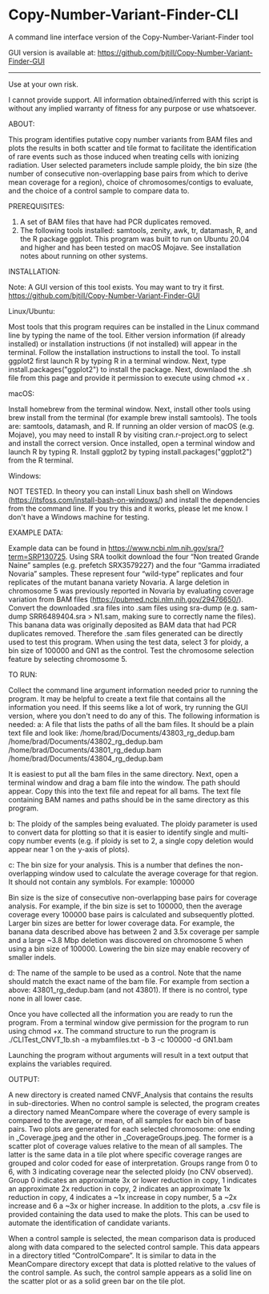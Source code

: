 # Copy-Number-Variant-Finder-CLI
A command line interface version of the Copy-Number-Variant-Finder tool

GUI version is available at: https://github.com/bjtill/Copy-Number-Variant-Finder-GUI
_________________________________________________________________________________________________________________________________________________

Use at your own risk.

I cannot provide support. All information obtained/inferred with this script is without any implied warranty of fitness for any purpose or use whatsoever.

ABOUT: 

This program identifies putative copy number variants from BAM files and plots the results in both scatter and tile format to facilitate the identification of rare events such as those induced when treating cells with ionizing radiation. User selected parameters include sample ploidy, the bin size (the number of consecutive non-overlapping base pairs from which to derive mean coverage for a region), choice of chromosomes/contigs to evaluate, and the choice of a control sample to compare data to. 

PREREQUISITES:

1. A set of BAM files that have had PCR duplicates removed. 
2. The following tools installed: samtools, zenity, awk, tr, datamash, R, and the R package ggplot. This program was built to run on Ubuntu 20.04 and higher and has been tested on macOS Mojave. See installation notes about running on other systems. 
    
INSTALLATION:

Note: A GUI version of this tool exists. You may want to try it first. https://github.com/bjtill/Copy-Number-Variant-Finder-GUI

Linux/Ubuntu:

Most tools that this program requires can be installed in the Linux command line by typing the name of the tool. Either version information (if already installed) or installation instructions (if not installed) will appear in the terminal. Follow the installation instructions to install the tool. To install ggplot2 first launch R by typing R in a terminal window. Next, type install.packages("ggplot2") to install the package. Next, downlaod the .sh file from this page and provide it permission to execute using chmod +x .

macOS:  

Install homebrew from the terminal window. Next, install other tools using brew install from the terminal (for example brew install samtools). The tools are: samtools, datamash, and R.  If running an older version of macOS (e.g. Mojave), you may need to install R by visiting cran.r-project.org to select and install the correct version.  Once installed, open a terminal window and launch R by typing R.  Install ggplot2 by typing install.packages("ggplot2") from the R terminal. 

Windows: 

NOT TESTED. In theory you can install Linux bash shell on Windows (https://itsfoss.com/install-bash-on-windows/) and install the dependencies from the command line. If you try this and it works, please let me know. I don't have a Windows machine for testing.

EXAMPLE DATA:

Example data can be found in https://www.ncbi.nlm.nih.gov/sra/?term=SRP130725. Using SRA toolkit download the four “Non treated Grande Naine” samples (e.g. prefetch SRX3579227) and the four “Gamma irradiated Novaria” samples.  These represent four “wild-type” replicates and four replicates of the mutant banana variety Novaria.  A large deletion in chromosome 5 was previously reported in Novaria by evaluating coverage variation from BAM files (https://pubmed.ncbi.nlm.nih.gov/29476650/).  Convert the downloaded .sra files into .sam files using sra-dump (e.g. sam-dump SRR6489404.sra > N1.sam, making sure to correctly name the files).  This banana data was originally deposited as BAM data that had PCR duplicates removed.  Therefore the .sam files generated can be directly used to test this program.  When using the test data, select 3 for ploidy, a bin size of 100000 and GN1 as the control.  Test the chromosome selection feature by selecting chromosome 5.  

TO RUN:

Collect the command line argument information needed prior to running the program. It may be helpful to create a text file that contains all the information you need. If this seems like a lot of work, try running the GUI version, where you don't need to do any of this. The following information is needed:
a: A file that lists the paths of all the bam files. It should be a plain text file and look like:
/home/brad/Documents/43803_rg_dedup.bam
/home/brad/Documents/43802_rg_dedup.bam
/home/brad/Documents/43801_rg_dedup.bam
/home/brad/Documents/43804_rg_dedup.bam 

It is easiest to put all the bam files in the same directory.  Next, open a terminal window and drag a bam file into the window.  The path should appear.  Copy this into the text file and repeat for all bams.  The text file containing BAM names and paths should be in the same directory as this program.  

b: The ploidy of the samples being evaluated. The ploidy parameter is used to convert data for plotting so that it is easier to identify single and multi-copy number events (e.g. if ploidy is set to 2, a single copy deletion would appear near 1 on the y-axis of plots). 
	
c: The bin size for your analysis.  This is a number that defines the non-overlapping window used to calculate the average coverage for that region.  It should not contain any symblols.  For example: 100000

Bin size is the size of consecutive non-overlapping base pairs for coverage analysis.  For example, if the bin size is set to 100000, then the average coverage every 100000 base pairs is calculated and subsequently plotted.  Larger bin sizes are better for lower coverage data.  For example, the banana data described above has between 2 and 3.5x coverage per sample and a large ~3.8 Mbp deletion was discovered on chromosome 5 when using a bin size of 100000.  Lowering the bin size may enable recovery of smaller indels.  

d: The name of the sample to be used as a control.  Note that the name should match the exact name of the bam file.  For example from section a above: 43801_rg_dedup.bam (and not 43801).  If there is no control, type none in all lower case.
	
	
Once you have collected all the information you are ready to run the program.  From a terminal window give permission for the program to run using chmod +x. The command structure to run the program is	
./CLITest_CNVT_1b.sh -a mybamfiles.txt -b 3 -c 100000 -d GN1.bam

Launching the program without arguments will result in a text output that explains the variables required. 
 
OUTPUT:  

A new directory is created named CNVF_Analysis that contains the results in sub-directories. When no control sample is selected, the program creates a directory named MeanCompare where the coverage of every sample is compared to the average, or mean, of all samples for each bin of base pairs.  Two plots are generated for each selected chromosome: one ending in _Coverage.jpeg and the other in _CoverageGroups.jpeg.  The former is a scatter plot of coverage values relative to the mean of all samples.  The latter is the same data in a tile plot where specific coverage ranges are grouped and color coded for ease of interpretation.  Groups range from 0 to 6, with 3 indicating coverage near the selected ploidy (no CNV observed).  Group 0 indicates an approximate 3x or lower reduction in copy, 1 indicates an approximate 2x reduction in copy, 2 indicates an approximate 1x reduction in copy, 4 indicates a ~1x increase in copy number, 5 a ~2x increase and 6 a ~3x or higher increase.  In addition to the plots, a .csv file is provided containing the data used to make the plots.  This can be used to automate the identification of candidate variants.  

When a control sample is selected, the mean comparison data is produced along with data compared to the selected control sample.  This data appears in a directory titled “ControlCompare”.  It is similar to data in the MeanCompare directory except that data is plotted relative to the values of the control sample.  As such, the control sample appears as a solid line on the scatter plot or as a solid green bar on the tile plot.  

